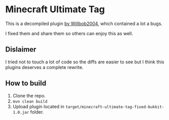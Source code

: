 # Minecraft Ultimate Tag

This is a decompiled plugin [by Willbob2004](https://www.spigotmc.org/resources/minecraft-ultimate-tag.77908/), which contained a lot a bugs.

I fixed them and share them so others can enjoy this as well.

## Dislaimer

I tried not to touch a lot of code so the diffs are easier to see but I think this plugins deserves a complete rewrite.

## How to build

1. Clone the repo.
2. `mvn clean build`
3. Upload plugin located in `target/minecraft-ultimate-tag-fixed-bukkit-1.0.jar` folder.
